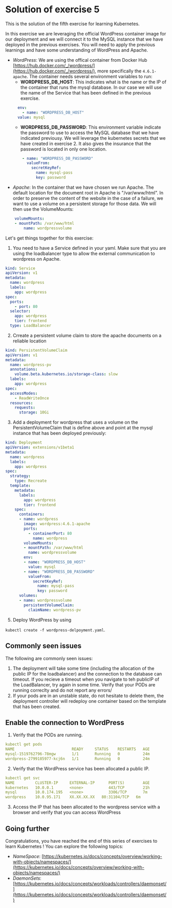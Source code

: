 # Solution of exercise 5 #
This is the solution of the fifth exercise for learning Kubernetes. 

In this exercise we are leveraging the official WordPress container image for our deployment and we will connect it to the MySQL instance that we have deployed in the previous exercises. You will need to apply the previous learnings and have some understanding of WordPress and Apache.

- *WordPress*: We are using the offical container from Docker Hub [https://hub.docker.com/_/wordpress/](https://hub.docker.com/_/wordpress/), more specifically the ```4.6.1-apache```. The container needs several environment variables to run: 
    - **WORDPRESS_DB_HOST**: This indicates what is the name or the IP of the container that runs the mysql database. In our case we will use the name of the Service that has been defined in the previous exercise. 
    ```yaml
      env: 
        - name: "WORDPRESS_DB_HOST"
      value: mysql
    ```
    - **WORDPRESS_DB_PASSWORD**: This environment variable indicate the password to use to access the MySQL database that we have indicated previousy. We will leverage the kubernetes secrets that we have created in exercise 2. It also gives the insurance that the password is located in only one location.
    ```yaml
        - name: "WORDPRESS_DB_PASSWORD"
          valueFrom:
            secretKeyRef:
              name: mysql-pass
              key: password
    ```
- *Apache*: In the container that we have chosen we run Apache. The default location for the document root in Apache is "/var/www/html". In order to preserve the content of the website in the case of a failure, we want to use a volume on a persistent storage for those data. We will then use the VolumeMounts:
```yaml
    volumeMounts:
    - mountPath: /var/www/html
        name: wordpressvolume
```

Let's get things together for this exercise: 
1. You need to have a Service defined in your yaml. Make sure that you are using the loadbalancer type to allow the external communication to wordpress on Apache.

```yaml
kind: Service
apiVersion: v1
metadata:
  name: wordpress
  labels:
    app: wordpress
spec:
  ports:
    - port: 80
  selector:
    app: wordpress
    tier: frontend
  type: LoadBalancer
```

2. Crreate a persistent volume claim to store the apache documents on a reliable location

```yaml
kind: PersistentVolumeClaim
apiVersion: v1
metadata:
  name: wordpress-pv
  annotations:
    volume.beta.kubernetes.io/storage-class: slow
  labels:
    app: wordpress
spec:
  accessModes:
    - ReadWriteOnce
  resources:
    requests:
      storage: 10Gi
```

3. Add a deployment for wordpress that uses a volume on the PersistentVolumeClaim that is define above and point at the mysql instance that has been deployed previously:

```yaml
kind: Deployment
apiVersion: extensions/v1beta1
metadata:
  name: wordpress
  labels:
    app: wordpress
spec:
  strategy:
    type: Recreate
  template:
    metadata:
      labels:
        app: wordpress
        tier: frontend
    spec:
      containers:
      - name: wordpress
        image: wordpress:4.6.1-apache
        ports:
          - containerPort: 80
            name: wordpress
        volumeMounts:
        - mountPath: /var/www/html
          name: wordpressvolume
        env: 
        - name: "WORDPRESS_DB_HOST"
          value: mysql
        - name: "WORDPRESS_DB_PASSWORD"
          valueFrom:
            secretKeyRef:
              name: mysql-pass
              key: password
      volumes: 
      - name: wordpressvolume
        persistentVolumeClaim:
          claimName: wordpress-pv
```

5. Deploy WordPress by using

```kubectl create -f wordpress-delpoyment.yaml```. 


## Commonly seen issues ## 
The following are commonly seen issues:

1. The deployment will  take some time (including the allocation of the public IP for the loadbalancer) and the connection to the database can timeout. If you recieve a timeout when you navigate to teh publicIP of the LoadBalancer, try again in some time. 
Verify that your PODs are running correclty and do not report any errors/
2. If your pods are in an unstable state, do not hesitate to delete them, the deployment controller will redeploy one container based on the template that has been created. 


## Enable the connection to WordPress ##
1. Verify that the PODs are running.

```yaml
kubectl get pods
NAME                         READY     STATUS    RESTARTS   AGE
mysql-1519762796-78mgw       1/1       Running   0          24m
wordpress-2799185977-kcj6n   1/1       Running   0          24m
```

2. Verify that the WordPress service has been allocated a public IP.

```yaml
kubectl get svc
NAME         CLUSTER-IP     EXTERNAL-IP      PORT(S)        AGE
kubernetes   10.0.0.1       <none>           443/TCP        21h
mysql        10.0.174.195   <none>           3306/TCP       7m
wordpress    10.0.95.171    XX.XX.XX.XX   80:31104/TCP   6m

```

3. Access the IP that has been allocated to the wordpress service with a browser and verify that you can access WordPress

## Going further ##
Congratulations, you have reached the end of this series of exercises to learn Kubernetes ! 
You can explore the following topics:
- *NameSpace*: [https://kubernetes.io/docs/concepts/overview/working-with-objects/namespaces/](https://kubernetes.io/docs/concepts/overview/working-with-objects/namespaces/)
- *DaemonSets*: [https://kubernetes.io/docs/concepts/workloads/controllers/daemonset/](https://kubernetes.io/docs/concepts/workloads/controllers/daemonset/)
